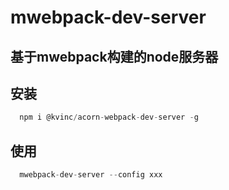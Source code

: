 # mwebpack-dev-server
## 基于mwebpack构建的node服务器

## 安装
```javascript
  npm i @kvinc/acorn-webpack-dev-server -g
```

## 使用
```javascript
  mwebpack-dev-server --config xxx
```
